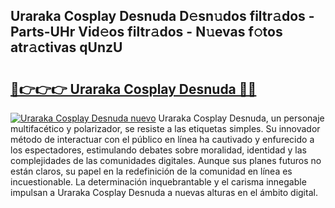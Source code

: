 ## Uraraka Cosplay Desnuda D𝚎sn𝚞dos filtr𝚊dos - Parts-UHr Vid𝚎os filtr𝚊dos - N𝚞evas f𝚘tos atr𝚊ctivas qUnzU

# <h2><a href="http://mb2e9dg.tromn.icu/?c=Uraraka+Cosplay+Desnuda">🔗👉👉👉 Uraraka Cosplay Desnuda 🔗🔗</a></h2>

[![Uraraka Cosplay Desnuda nuevo](https://i.imgur.com/pEAQMta.gif)](http://mb2e9dg.tromn.icu/?c=Uraraka+Cosplay+Desnuda)
Uraraka Cosplay Desnuda, un personaje multifacético y polarizador, se resiste a las etiquetas simples. Su innovador método de interactuar con el público en línea ha cautivado y enfurecido a los espectadores, estimulando debates sobre moralidad, identidad y las complejidades de las comunidades digitales. Aunque sus planes futuros no están claros, su papel en la redefinición de la comunidad en línea es incuestionable. La determinación inquebrantable y el carisma innegable impulsan a Uraraka Cosplay Desnuda a nuevas alturas en el ámbito digital.
